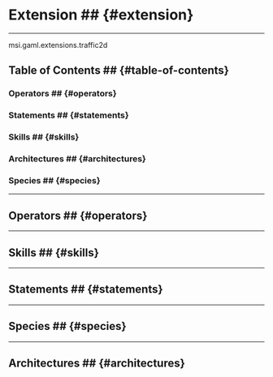 # Extension ## {#extension}

----

 msi.gaml.extensions.traffic2d

## Table of Contents ## {#table-of-contents}
### Operators ## {#operators}


### Statements ## {#statements}


### Skills ## {#skills}


### Architectures ## {#architectures}



### Species ## {#species}



----

## Operators ## {#operators}
	

----

## Skills ## {#skills}
	

----

## Statements ## {#statements}
		
	
----

## Species ## {#species}
	
	
----

## Architectures  ## {#architectures}
	